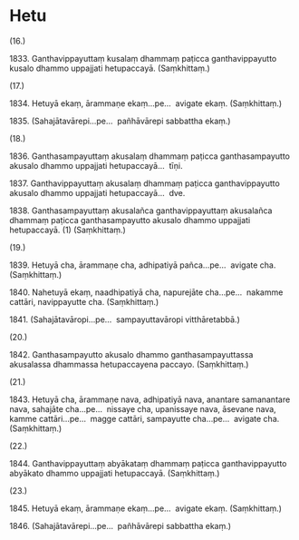 # Hetu

(16.)

1833\. Ganthavippayuttaṃ kusalaṃ dhammaṃ paṭicca ganthavippayutto kusalo dhammo uppajjati hetupaccayā. (Saṃkhittaṃ.)

(17.)

1834\. Hetuyā ekaṃ, ārammaṇe ekaṃ…pe…  avigate ekaṃ. (Saṃkhittaṃ.)

1835\. (Sahajātavārepi…pe…  pañhāvārepi sabbattha ekaṃ.)

(18.)

1836\. Ganthasampayuttaṃ akusalaṃ dhammaṃ paṭicca ganthasampayutto akusalo dhammo uppajjati hetupaccayā…  tīṇi.

1837\. Ganthavippayuttaṃ akusalaṃ dhammaṃ paṭicca ganthavippayutto akusalo dhammo uppajjati hetupaccayā…  dve.

1838\. Ganthasampayuttaṃ akusalañca ganthavippayuttaṃ akusalañca dhammaṃ paṭicca ganthasampayutto akusalo dhammo uppajjati hetupaccayā. (1) (Saṃkhittaṃ.)

(19.)

1839\. Hetuyā cha, ārammaṇe cha, adhipatiyā pañca…pe…  avigate cha. (Saṃkhittaṃ.)

1840\. Nahetuyā ekaṃ, naadhipatiyā cha, napurejāte cha…pe…  nakamme cattāri, navippayutte cha. (Saṃkhittaṃ.)

1841\. (Sahajātavāropi…pe…  sampayuttavāropi vitthāretabbā.)

(20.)

1842\. Ganthasampayutto akusalo dhammo ganthasampayuttassa akusalassa dhammassa hetupaccayena paccayo. (Saṃkhittaṃ.)

(21.)

1843\. Hetuyā cha, ārammaṇe nava, adhipatiyā nava, anantare samanantare nava, sahajāte cha…pe…  nissaye cha, upanissaye nava, āsevane nava, kamme cattāri…pe…  magge cattāri, sampayutte cha…pe…  avigate cha. (Saṃkhittaṃ.)

(22.)

1844\. Ganthavippayuttaṃ abyākataṃ dhammaṃ paṭicca ganthavippayutto abyākato dhammo uppajjati hetupaccayā. (Saṃkhittaṃ.)

(23.)

1845\. Hetuyā ekaṃ, ārammaṇe ekaṃ…pe…  avigate ekaṃ. (Saṃkhittaṃ.)

1846\. (Sahajātavārepi…pe…  pañhāvārepi sabbattha ekaṃ.)

